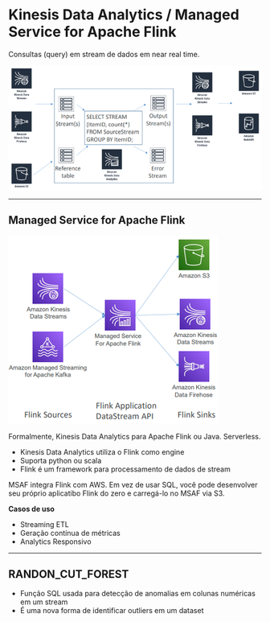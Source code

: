 # Kinesis Data Analytics / Managed Service for Apache Flink

Consultas (query) em stream de dados em near real time.

![](./imagens/data_analytics.png)

---

## Managed Service for Apache Flink

![](./imagens/flink.png)

Formalmente, Kinesis Data Analytics para Apache Flink ou Java. Serverless.

* Kinesis Data Analytics utiliza o Flink como engine
* Suporta python ou scala
* Flink é um framework para processamento de dados de stream

MSAF integra Flink com AWS. Em vez de usar SQL, você pode desenvolver seu próprio aplicatibo Flink do zero e carregá-lo no MSAF via S3.

**Casos de uso**

* Streaming ETL
* Geração contínua de métricas
* Analytics Responsivo

---

## RANDON_CUT_FOREST

* Função SQL usada para detecção de anomalias em colunas numéricas em um stream
* É uma nova forma de identificar outliers em um dataset